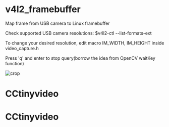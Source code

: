 # v4l2_framebuffer
Map frame from USB camera to Linux framebuffer

Check supported USB camera resolutions:
$v4l2-ctl --list-formats-ext

To change your desired resolution, edit macro IM_WIDTH, IM_HEIGHT inside video_capture.h

Press 'q' and enter to stop query(borrow the idea from OpenCV waitKey function)

![crop](https://cloud.githubusercontent.com/assets/16308037/21586605/dbcd6192-d10d-11e6-86d8-a9c4ed490f5b.jpg)
# CCtinyvideo
# CCtinyvideo
